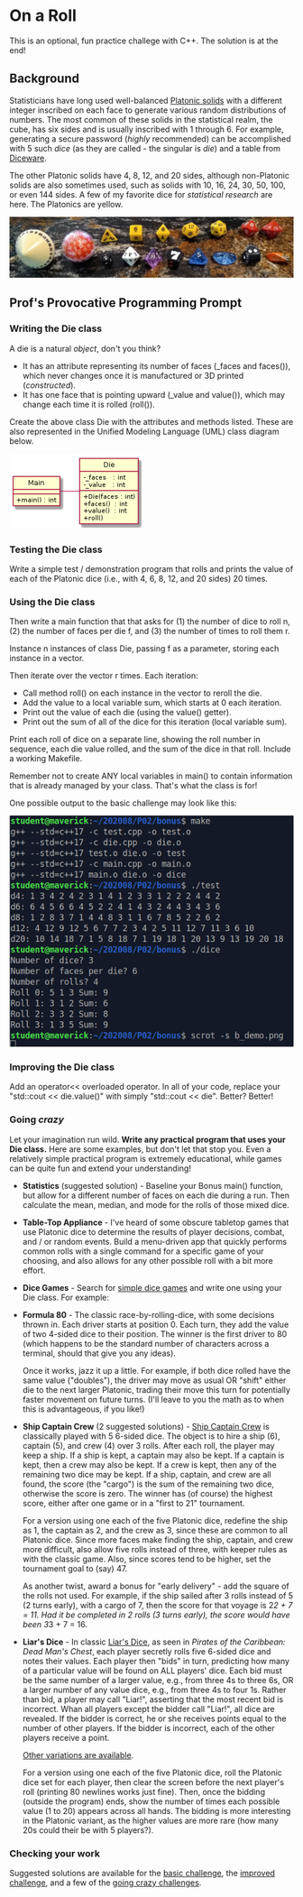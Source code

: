On a Roll
=========

This is an optional, fun practice challege with C++. The solution is at the end!

Background
----------

Statisticians have long used well-balanced [Platonic solids](https://en.wikipedia.org/wiki/Platonic_solid) with a different integer inscribed on each face to generate various random distributions of numbers. The most common of these solids in the statistical realm, the cube, has six sides and is usually inscribed with 1 through 6. For example, generating a secure password (*highly* recommended) can be accomplished with 5 such *dice* (as they are called - the singular is *die*) and a table from [Diceware](https://theworld.com/~reinhold/diceware.html).

The other Platonic solids have 4, 8, 12, and 20 sides, although non-Platonic solids are also sometimes used, such as solids with 10, 16, 24, 30, 50, 100, or even 144 sides. A few of my favorite dice for *statistical research* are here. The Platonics are yellow.

![Various dice](polyhedral.png)


Prof's Provocative Programming Prompt
-------------------------------------

### Writing the Die class

A die is a natural *object*, don't you think?

-   It has an attribute representing its number of faces (\_faces and faces()), which never changes once it is manufactured or 3D printed (*constructed*).
-   It has one face that is pointing upward (\_value and value()), which may change each time it is rolled (roll()).

Create the above class Die with the attributes and methods listed. These are also represented in the Unified Modeling Language (UML) class diagram below.

![UML diagram for class Die](die.png)


### Testing the Die class

Write a simple test / demonstration program that rolls and prints the value of each of the Platonic dice (i.e., with 4, 6, 8, 12, and 20 sides) 20 times.

### Using the Die class

Then write a main function that that asks for (1) the number of dice to roll n, (2) the number of faces per die f, and (3) the number of times to roll them r.

Instance n instances of class Die, passing f as a parameter, storing each instance in a vector.

Then iterate over the vector r times. Each iteration:

-   Call method roll() on each instance in the vector to reroll the die.
-   Add the value to a local variable sum, which starts at 0 each iteration.
-   Print out the value of each die (using the value() getter).
-   Print out the sum of all of the dice for this iteration (local variable sum).

Print each roll of dice on a separate line, showing the roll number in sequence, each die value rolled, and the sum of the dice in that roll. Include a working Makefile.

Remember not to create ANY local variables in main() to contain information that is already managed by your class. That's what the class is for!

One possible output to the basic challenge may look like this:

![Example output](demo.png)

### Improving the Die class

Add an operator\<\< overloaded operator. In all of your code, replace your "std::cout \<\< die.value()" with simply "std::cout \<\< die". Better? Better!

### Going *crazy*

Let your imagination run wild. **Write any practical program that uses your Die class.** Here are some examples, but don't let that stop you. Even a relatively simple practical program is extremely educational, while games can be quite fun and extend your understanding!

-   **Statistics** (suggested solution) - Baseline your Bonus main() function, but allow for a different number of faces on each die during a run.  Then calculate the mean, median, and mode for the rolls of those mixed dice.

-   **Table-Top Appliance** - I've heard of some obscure tabletop games that use Platonic dice to determine the results of player decisions, combat, and / or random events. Build a menu-driven app that quickly performs common rolls with a single command for a specific game of your choosing, and also allows for any other possible roll with a bit more effort.

-   **Dice Games** - Search for [simple dice games](https://duckduckgo.com/?q=simple+dice+games&t=h_&ia=web) and write one using your Die class. For example: 

  - **Formula 80** - The classic race-by-rolling-dice, with some decisions thrown in. Each driver starts at position 0. Each turn, they add the value of two 4-sided dice to their position. The winner is the first driver to 80 (which happens to be the standard number of characters across a terminal, should that give you any ideas).
  
    Once it works, jazz it up a little. For example, if both dice rolled have the same value ("doubles"), the driver may move as usual OR "shift" either die to the next larger Platonic, trading their move this turn for potentially faster movement on future turns. (I'll leave to you the math as to when this is advantageous, if you like!)

  - **Ship Captain Crew** (2 suggested solutions) - [Ship Captain Crew](https://en.wikipedia.org/wiki/Ship,_captain,_and_crew) is classically played with 5 6-sided dice. The object is to hire a ship (6), captain (5), and crew (4) over 3 rolls. After each roll, the player may keep a ship. If a ship is kept, a captain may also be kept. If a captain is kept, then a crew may also be kept. If a crew is kept, then any of the remaining two dice may be kept. If a ship, captain, and crew are all found, the score (the "cargo") is the sum of the remaining two dice, otherwise the score is zero. The winner has (of course) the highest score, either after one game or in a "first to 21" tournament.
  
    For a version using one each of the five Platonic dice, redefine the ship as 1, the captain as 2, and the crew as 3, since these are common to all Platonic dice. Since more faces make finding the ship, captain, and crew more difficult, also allow five rolls instead of three, with keeper rules as with the classic game. Also, since scores tend to be higher, set the tournament goal to (say) 47.
    
    As another twist, award a bonus for "early delivery" - add the square of the rolls not used. For example, if the ship sailed after 3 rolls instead of 5 (2 turns early), with a cargo of 7, then the score for that voyage is 2*2 + 7 = 11. Had it be completed in 2 rolls (3 turns early), the score would have been 3*3 + 7 = 16. 

  - **Liar's Dice** - In classic [Liar's Dice](https://en.wikipedia.org/wiki/Liar%27s_dice), as seen in *Pirates of the Caribbean: Dead Man's Chest*, each player secretly rolls five 6-sided dice and notes their values. Each player then "bids" in turn, predicting how many of a particular value will be found on ALL players' dice. Each bid must be the same number of a larger value, e.g., from three 4s to three 6s, OR a larger number of any value dice, e.g., from three 4s to four 1s. Rather than bid, a player may call "Liar!", asserting that the most recent bid is incorrect. Whan all players except the bidder call "Liar!", all dice are revealed. If the bidder is correct, he or she receives points equal to the number of other players. If the bidder is incorrect, each of the other players receive a point. 
  
    [Other variations are available](https://www.dicegamedepot.com/liars-dice-rules/).
  
    For a version using one each of the five Platonic dice, roll the Platonic dice set for each player, then clear the screen before the next player's roll (printing 80 newlines works just fine). Then, once the bidding (outside the program) ends, show the number of times each possible value (1 to 20) appears across all hands. The bidding is more interesting in the Platonic variant, as the higher values are more rare (how many 20s could their be with 5 players?).

### Checking your work

Suggested solutions are available for the [basic challenge](solution/README.md), the [improved challenge](solution_ops/README.md), and a few of the [going crazy challenges](solution_crazy/README.md).


